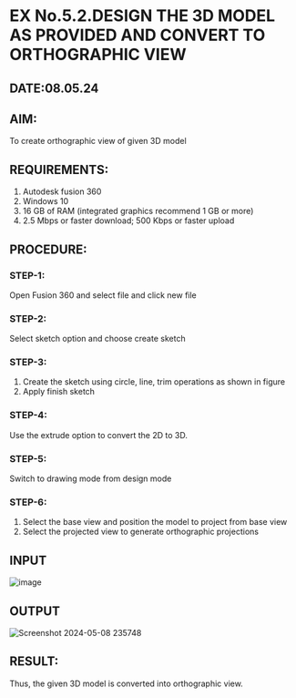 # EX No.5.2.DESIGN THE 3D MODEL AS PROVIDED AND CONVERT TO ORTHOGRAPHIC VIEW
## DATE:08.05.24

## AIM: 
To create orthographic view of given 3D model

## REQUIREMENTS: 
1. Autodesk fusion 360
2. Windows 10
3. 16 GB of RAM (integrated graphics recommend 1 GB or more)
4. 2.5 Mbps or faster download; 500 Kbps or faster upload 

## PROCEDURE:

### STEP-1:
Open Fusion 360 and select file and click new file

### STEP-2:
Select sketch option and choose create sketch

### STEP-3: 
1. Create the sketch using circle, line, trim operations as shown in figure
2. Apply finish sketch 

### STEP-4:
 Use the extrude option to convert the 2D to 3D.

### STEP-5:
Switch to drawing mode from design mode 
          
### STEP-6:
1. Select the base view and position the model to project from base view 
2. Select the projected view to generate orthographic projections

## INPUT
![image](https://user-images.githubusercontent.com/113594316/199412055-fa1f658d-65f4-42c2-9c3c-78c93512e905.png)

## OUTPUT
![Screenshot 2024-05-08 235748](https://github.com/Sandhniya/EX-No.5.2.DESIGN-THE-3D-MODEL-AS-PROVIDED-AND-CONVERT-TO-ORTHOGRAPHIC-VIEW/assets/151395890/e6b6dbfc-9387-4d98-8585-d903cc80971a)


## RESULT:
Thus, the given 3D model is converted into orthographic view.
